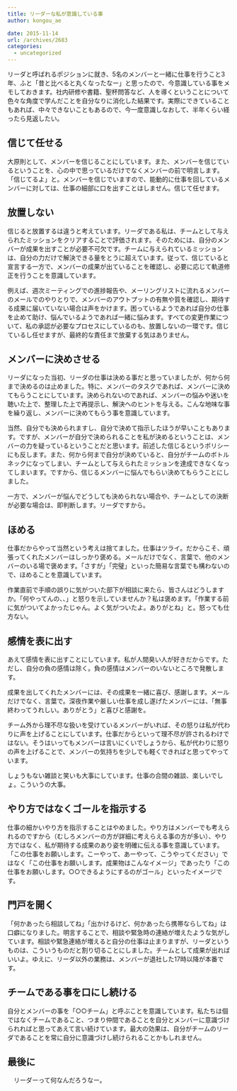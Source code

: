 ```yaml
---
title: リーダーな私が意識している事
author: kongou_ae
date: 2015-11-14
url: /archives/2683
categories:
  - uncategorized
---
```



リーダと呼ばれるポジションに就き、5名のメンバーと一緒に仕事を行うこと3年、ふと「昔と比べると丸くなったなー」と思ったので、今意識している事をメモしておきます。社内研修や書籍、聖杯問答など、人を導くということについて色々な角度で学んだことを自分なりに消化した結果です。実際にできていることもあれば、中々できないこともあるので、今一度意識しなおして、半年くらい経ったら見返したい。

## 信じて任せる

大原則として、メンバーを信じることにしています。また、メンバーを信じているということを、心の中で思っているだけでなくメンバーの前で明言します。「信じてるよ」と。メンバーを信じでいますので、能動的に仕事を回しているメンバーに対しては、仕事の細部に口を出すことはしません。信じて任せます。

## 放置しない

信じると放置するは違うと考えています。リーダである私は、チームとして与えられたミッションをクリアすることで評価されます。そのためには、自分のメンバーが成果を出すことが必要不可欠です。チームに与えられているミッションは、自分の力だけで解決できる量をとうに超えています。従って、信じていると宣言する一方で、メンバーの成果が出ていることを確認し、必要に応じて軌道修正を行うことを意識しています。

例えば、週次ミーティングでの進捗報告や、メーリングリストに流れるメンバーのメールでのやりとりで、メンバーのアウトプットの有無や質を確認し、期待する成果に届いていない場合は声をかけます。困っているようであれば自分の仕事を止めて助け、悩んでいるようであれば一緒に悩みます。すべての変更作業について、私の承認が必要なプロセスにしているのも、放置しないの一環です。信じているし任せますが、最終的な責任まで放棄する気はありません。

## メンバーに決めさせる

リーダになった当初、リーダの仕事は決める事だと思っていましたが、何から何まで決めるのは止めました。特に、メンバーのタスクであれば、メンバーに決めてもらうことにしています。決められないのであれば、メンバーの悩みや迷いを聴いた上で、整理した上で再提示し、解決へのヒントを与える。こんな地味な事を繰り返し、メンバーに決めてもらう事を意識しています。

当然、自分でも決められますし、自分で決めて指示したほうが早いこともあります。ですが、メンバーが自分で決められることを私が決めるということは、メンバーの力を疑っているということだと思います。前述した信じるというポリシーにも反します。また、何から何まで自分が決めていると、自分がチームのボトルネックになってしまい、チームとして与えられたミッションを達成できなくなってしまいます。ですから、信じるメンバーに悩んでもらい決めてもらうことにしました。

一方で、メンバーが悩んでどうしても決められない場合や、チームとしての決断が必要な場合は、即判断します。リーダですから。

## ほめる

仕事だからやって当然という考えは捨てました。仕事はツライ。だからこそ、頑張ってくれたメンバーはしっかり褒める。メールだけでなく、言葉で、他のメンバーのいる場で褒めます。「さすが」「完璧」といった簡易な言葉でも構わないので、ほめることを意識しています。

作業直前で手順の誤りに気がついた部下が相談に来たら、皆さんはどうしますか。「何やってんの、、」と怒りを示していませんか？私は褒めます。「作業する前に気がついてよかったじゃん。よく気がついたよ。ありがとね」と。怒っても仕方ない。

## 感情を表に出す

あえて感情を表に出すことにしています。私が人間臭い人が好きだからです。ただし、自分の負の感情は除く。負の感情はメンバーのいないところで発散します。

成果を出してくれたメンバーには、その成果を一緒に喜び、感謝します。メールだけでなく、言葉で。深夜作業や厳しい仕事を成し遂げたメンバーには、「無事終わってうれしい。ありがとう」と喜びと感謝を。

チーム外から理不尽な扱いを受けているメンバーがいれば、その怒りは私が代わりに声を上げることにしています。仕事だからといって理不尽が許されるわけではない。そうはいってもメンバーは言いにくいでしょうから、私が代わりに怒りの声を上げることで、メンバーの気持ちを少しでも軽くできればと思ってやっています。

しょうもない雑談と笑いも大事にしています。仕事の合間の雑談、楽しいでしょ。こういうの大事。

## やり方ではなくゴールを指示する

仕事の細かいやり方を指示することはやめました。やり方はメンバーでも考えられるのですから（むしろメンバーの方が詳細に考えらえる事の方が多い）、やり方ではなく、私が期待する成果のあり姿を明確に伝える事を意識しています。「この仕事をお願いします。こーやって、あーやって、こうやってください」ではなく「この仕事をお願いします。成果物はこんなイメージ」であったり「この仕事をお願いします。○○できるようにするのがゴール」といったイメージです。

## 門戸を開く

「何かあったら相談してね」「出かけるけど、何かあったら携帯ならしてね」は口癖になりました。明言することで、相談や緊急時の連絡が増えたような気がしています。相談や緊急連絡が増えると自分の仕事は止まりますが、リーダというものは、こういうものだと割り切ることにしました。チームとして成果が出ればいいよ。ゆえに、リーダ以外の業務は、メンバーが退社した17時以降が本番です。

## チームである事を口にし続ける

自分とメンバーの事を「○○チーム」と呼ぶことを意識しています。私たちは個ではなくチームであること、つまり仲間であることを自分とメンバーに意識づけられればと思ってあえて言い続けています。最大の効果は、自分がチームのリーダであることを常に自分に意識づけし続けられることかもしれません。

## 最後に

　リーダーって何なんだろうなー。
